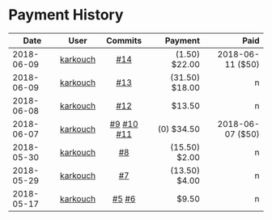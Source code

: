 # Payment History


| Date | User  | Commits | Payment | Paid |
| --- | --- | :---: |---: | ---: |
| 2018-06-09 | [karkouch](https://github.com/karkouch) | [#14](https://github.com/netserva/hcp/pull/14) | (1.50) $22.00 | 2018-06-11 ($50)
| 2018-06-09 | [karkouch](https://github.com/karkouch) | [#13](https://github.com/netserva/hcp/pull/13) | (31.50) $18.00 | n
| 2018-06-08 | [karkouch](https://github.com/karkouch) | [#12](https://github.com/netserva/hcp/pull/12) | $13.50 | n
| 2018-06-07 | [karkouch](https://github.com/karkouch) | [#9](https://github.com/netserva/hcp/pull/9) [#10](https://github.com/netserva/hcp/pull/10) [#11](https://github.com/netserva/hcp/pull/11)| (0) $34.50 | 2018-06-07 ($50)
| 2018-05-30 | [karkouch](https://github.com/karkouch) | [#8](https://github.com/netserva/hcp/pull/8) | (15.50) $2.00 | n
| 2018-05-29 | [karkouch](https://github.com/karkouch) | [#7](https://github.com/netserva/hcp/pull/7) | (13.50) $4.00 | n
| 2018-05-17 | [karkouch](https://github.com/karkouch) | [#5](https://github.com/netserva/hcp/pull/5) [#6](https://github.com/netserva/hcp/pull/6) | $9.50 | n
